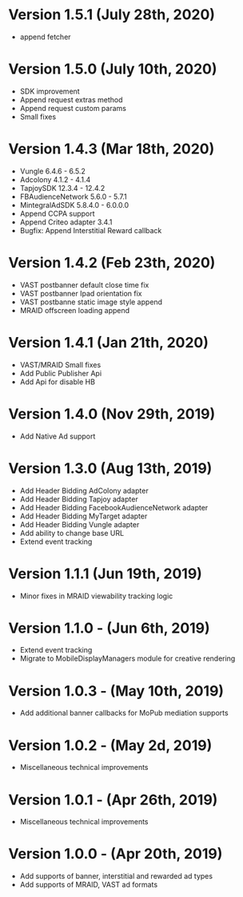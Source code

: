 
# Version 1.5.1 (July 28th, 2020)

- append fetcher

# Version 1.5.0 (July 10th, 2020)

- SDK improvement
- Append request extras method
- Append request custom params
- Small fixes

# Version 1.4.3 (Mar 18th, 2020)

- Vungle 6.4.6 - 6.5.2
- Adcolony 4.1.2 - 4.1.4
- TapjoySDK 12.3.4 - 12.4.2
- FBAudienceNetwork 5.6.0 - 5.7.1
- MintegralAdSDK 5.8.4.0 - 6.0.0.0
- Append CCPA support
- Append Criteo adapter 3.4.1
- Bugfix: Append Interstitial Reward callback

# Version 1.4.2 (Feb 23th, 2020)

- VAST postbanner default close time fix
- VAST postbanner Ipad orientation fix
- VAST postbanne static image style append
- MRAID offscreen loading append

# Version 1.4.1 (Jan 21th, 2020)

- VAST/MRAID Small fixes
- Add Public Publisher Api
- Add Api for disable HB

# Version 1.4.0 (Nov 29th, 2019)

- Add Native Ad support

# Version 1.3.0 (Aug 13th, 2019)

- Add Header Bidding AdColony adapter
- Add Header Bidding Tapjoy adapter
- Add Header Bidding FacebookAudienceNetwork adapter
- Add Header Bidding MyTarget adapter
- Add Header Bidding Vungle adapter
- Add ability to change base URL
- Extend event tracking

# Version 1.1.1 (Jun 19th, 2019)

- Minor fixes in MRAID viewability tracking logic

# Version 1.1.0 - (Jun 6th, 2019)

- Extend event tracking 
- Migrate to MobileDisplayManagers module for creative rendering

# Version 1.0.3 - (May 10th, 2019)

- Add additional banner callbacks for MoPub mediation supports

# Version 1.0.2 - (May 2d, 2019)

- Miscellaneous technical improvements

# Version 1.0.1 - (Apr 26th, 2019)

- Miscellaneous technical improvements

# Version 1.0.0 - (Apr 20th, 2019)

- Add supports of banner, interstitial and rewarded ad types
- Add supports of MRAID, VAST ad formats
